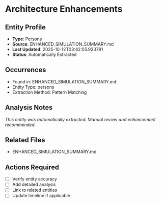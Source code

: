# Architecture Enhancements

## Entity Profile
- **Type**: Persons
- **Source**: ENHANCED_SIMULATION_SUMMARY.md
- **Last Updated**: 2025-10-12T03:42:05.923781
- **Status**: Automatically Extracted

## Occurrences
- Found in: ENHANCED_SIMULATION_SUMMARY.md
- Entity Type: persons
- Extraction Method: Pattern Matching

## Analysis Notes
*This entity was automatically extracted. Manual review and enhancement recommended.*

## Related Files
- ENHANCED_SIMULATION_SUMMARY.md

## Actions Required
- [ ] Verify entity accuracy
- [ ] Add detailed analysis
- [ ] Link to related entities
- [ ] Update timeline if applicable
